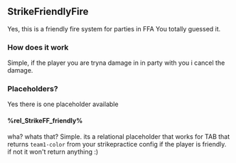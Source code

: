 ## StrikeFriendlyFire
Yes, this is a friendly fire system for parties in FFA
You totally guessed it.
### How does it work
Simple, if the player you are tryna damage in in party with
you i cancel the damage.

### Placeholders?
Yes there is one placeholder available
#### %rel_StrikeFF_friendly%
wha? whats that?
Simple. its a relational placeholder 
that works for TAB that returns `team1-color`
from your strikepractice config if the player is
friendly. if not it won't return anything :)